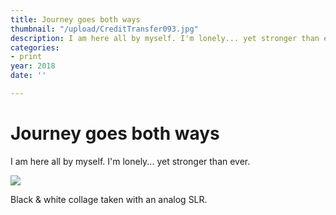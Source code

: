 ```yaml
---
title: Journey goes both ways
thumbnail: "/upload/CreditTransfer093.jpg"
description: I am here all by myself. I'm lonely... yet stronger than ever.
categories:
- print
year: 2018
date: ''

---
```

# Journey goes both ways

I am here all by myself. I'm lonely... yet stronger than ever.

![](/upload/CreditTransfer093.jpg)

Black & white collage taken with an analog SLR.